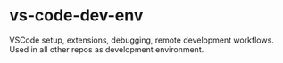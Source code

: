 # vs-code-dev-env
VSCode setup, extensions, debugging, remote development workflows. Used in all other repos as development environment.
